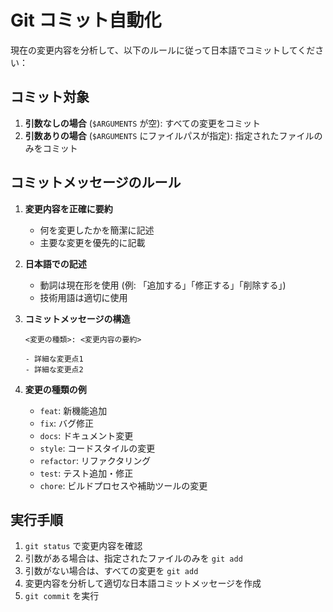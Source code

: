 # Git コミット自動化

現在の変更内容を分析して、以下のルールに従って日本語でコミットしてください：

## コミット対象

1. **引数なしの場合** (`$ARGUMENTS` が空): すべての変更をコミット
2. **引数ありの場合** (`$ARGUMENTS` にファイルパスが指定): 指定されたファイルのみをコミット

## コミットメッセージのルール

1. **変更内容を正確に要約**
   - 何を変更したかを簡潔に記述
   - 主要な変更を優先的に記載

2. **日本語での記述**
   - 動詞は現在形を使用 (例: 「追加する」「修正する」「削除する」)
   - 技術用語は適切に使用

3. **コミットメッセージの構造**
   ```
   <変更の種類>: <変更内容の要約>
   
   - 詳細な変更点1
   - 詳細な変更点2
   ```

4. **変更の種類の例**
   - `feat`: 新機能追加
   - `fix`: バグ修正
   - `docs`: ドキュメント変更
   - `style`: コードスタイルの変更
   - `refactor`: リファクタリング
   - `test`: テスト追加・修正
   - `chore`: ビルドプロセスや補助ツールの変更

## 実行手順

1. `git status` で変更内容を確認
2. 引数がある場合は、指定されたファイルのみを `git add`
3. 引数がない場合は、すべての変更を `git add`
4. 変更内容を分析して適切な日本語コミットメッセージを作成
5. `git commit` を実行
